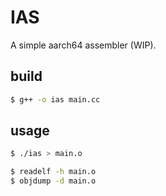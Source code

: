 
# IAS

A simple aarch64 assembler (WIP).

## build
```sh
$ g++ -o ias main.cc
```

## usage
```sh
$ ./ias > main.o

$ readelf -h main.o
$ objdump -d main.o
```

